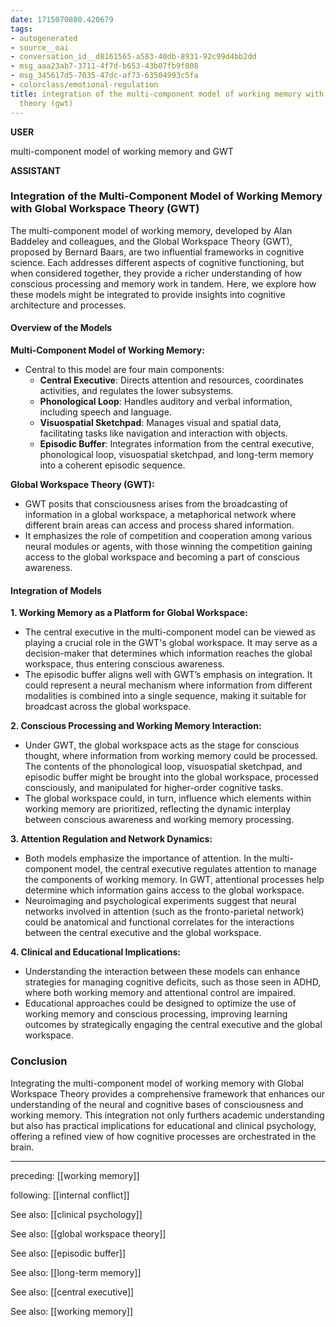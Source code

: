 ```yaml
---
date: 1715070880.420679
tags:
- autogenerated
- source__oai
- conversation_id__d8161565-a583-40db-8931-92c99d4bb2dd
- msg_aaa23ab7-3711-4f7d-b653-43b07fb9f808
- msg_345617d5-7035-47dc-af73-63504993c5fa
- colorclass/emotional-regulation
title: integration of the multi-component model of working memory with global workspace
  theory (gwt)
---
```


**USER**

multi-component model of working memory and GWT


**ASSISTANT**

### Integration of the Multi-Component Model of Working Memory with Global Workspace Theory (GWT)

The multi-component model of working memory, developed by Alan Baddeley and colleagues, and the Global Workspace Theory (GWT), proposed by Bernard Baars, are two influential frameworks in cognitive science. Each addresses different aspects of cognitive functioning, but when considered together, they provide a richer understanding of how conscious processing and memory work in tandem. Here, we explore how these models might be integrated to provide insights into cognitive architecture and processes.

#### Overview of the Models

**Multi-Component Model of Working Memory:**
- Central to this model are four main components:
  - **Central Executive**: Directs attention and resources, coordinates activities, and regulates the lower subsystems.
  - **Phonological Loop**: Handles auditory and verbal information, including speech and language.
  - **Visuospatial Sketchpad**: Manages visual and spatial data, facilitating tasks like navigation and interaction with objects.
  - **Episodic Buffer**: Integrates information from the central executive, phonological loop, visuospatial sketchpad, and long-term memory into a coherent episodic sequence.

**Global Workspace Theory (GWT):**
- GWT posits that consciousness arises from the broadcasting of information in a global workspace, a metaphorical network where different brain areas can access and process shared information.
- It emphasizes the role of competition and cooperation among various neural modules or agents, with those winning the competition gaining access to the global workspace and becoming a part of conscious awareness.

#### Integration of Models

**1. Working Memory as a Platform for Global Workspace:**
- The central executive in the multi-component model can be viewed as playing a crucial role in the GWT's global workspace. It may serve as a decision-maker that determines which information reaches the global workspace, thus entering conscious awareness.
- The episodic buffer aligns well with GWT’s emphasis on integration. It could represent a neural mechanism where information from different modalities is combined into a single sequence, making it suitable for broadcast across the global workspace.

**2. Conscious Processing and Working Memory Interaction:**
- Under GWT, the global workspace acts as the stage for conscious thought, where information from working memory could be processed. The contents of the phonological loop, visuospatial sketchpad, and episodic buffer might be brought into the global workspace, processed consciously, and manipulated for higher-order cognitive tasks.
- The global workspace could, in turn, influence which elements within working memory are prioritized, reflecting the dynamic interplay between conscious awareness and working memory processing.

**3. Attention Regulation and Network Dynamics:**
- Both models emphasize the importance of attention. In the multi-component model, the central executive regulates attention to manage the components of working memory. In GWT, attentional processes help determine which information gains access to the global workspace.
- Neuroimaging and psychological experiments suggest that neural networks involved in attention (such as the fronto-parietal network) could be anatomical and functional correlates for the interactions between the central executive and the global workspace.

**4. Clinical and Educational Implications:**
- Understanding the interaction between these models can enhance strategies for managing cognitive deficits, such as those seen in ADHD, where both working memory and attentional control are impaired.
- Educational approaches could be designed to optimize the use of working memory and conscious processing, improving learning outcomes by strategically engaging the central executive and the global workspace.

### Conclusion

Integrating the multi-component model of working memory with Global Workspace Theory provides a comprehensive framework that enhances our understanding of the neural and cognitive bases of consciousness and working memory. This integration not only furthers academic understanding but also has practical implications for educational and clinical psychology, offering a refined view of how cognitive processes are orchestrated in the brain.


---

preceding: [[working memory]]  


following: [[internal conflict]]

See also: [[clinical psychology]]


See also: [[global workspace theory]]


See also: [[episodic buffer]]


See also: [[long-term memory]]


See also: [[central executive]]


See also: [[working memory]]